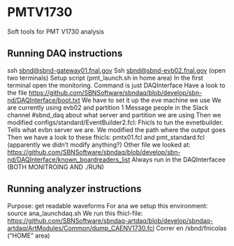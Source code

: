 # PMTV1730
Soft tools for PMT V1730 analysis



## Running DAQ instructions
ssh sbnd@sbnd-gateway01.fnal.gov
Ssh sbnd@sbnd-evb02.fnal.gov (open two terminals)
Setup script (pmt_launch.sh in home area)
In the first terminal open the monitoring. Command is just DAQInterface 
Have a look to the file https://github.com/SBNSoftware/sbndaq/blob/develop/sbn-nd/DAQInterface/boot.txt
We have to set it up the eve machine we use
We are currently using evb02 and partition 1
Message people in the Slack channel #sbnd_daq about what server and partition we are using
Then we modified configs/standard/EventBuilder2.fcl:
Fhicls to tun the evnetbuilder. Tells what evbn server we are. We modified the path where the output goes
Then we have a look to these fhicls: pmtx01.fcl and  pmt_standard.fcl  (apparently we didn’t modify anything?)
Other file we looked at: https://github.com/SBNSoftware/sbndaq/blob/develop/sbn-nd/DAQInterface/known_boardreaders_list
Always run in the DAQInterfacee (BOTH MONITROING AND ./RUN)


## Running analyzer instructions

Purpose: get readable waveforms
For ana we setup this environment: source ana_launchdaq.sh
We run this fhicl-file: https://github.com/SBNSoftware/sbndaq-artdaq/blob/develop/sbndaq-artdaq/ArtModules/Common/dump_CAENV1730.fcl
Correr en /sbnd/fnicolas (“HOME” area)
